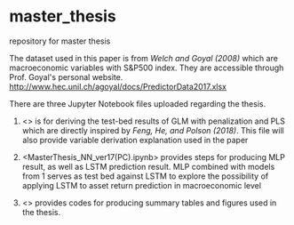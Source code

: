 # master_thesis
repository for master thesis

The dataset used in this paper is from *Welch and Goyal (2008)* which are macroeconomic variables with S&P500 index.
They are accessible through Prof. Goyal's personal website. <http://www.hec.unil.ch/agoyal/docs/PredictorData2017.xlsx>

There are three Jupyter Notebook files uploaded regarding the thesis.

1. <> is for deriving the test-bed results of GLM with penalization and PLS which are directly inspired by 
*Feng, He, and Polson (2018)*. This file will also provide variable derivation explanation used in the paper

2. <MasterThesis_NN_ver17(PC).ipynb> provides steps for producing MLP result, as well as LSTM prediction result. MLP combined with models from 1 
serves as test bed against LSTM to explore the possibility of applying LSTM to asset return prediction in macroeconomic level

3. <> provides codes for producing summary tables and figures used in the thesis.
